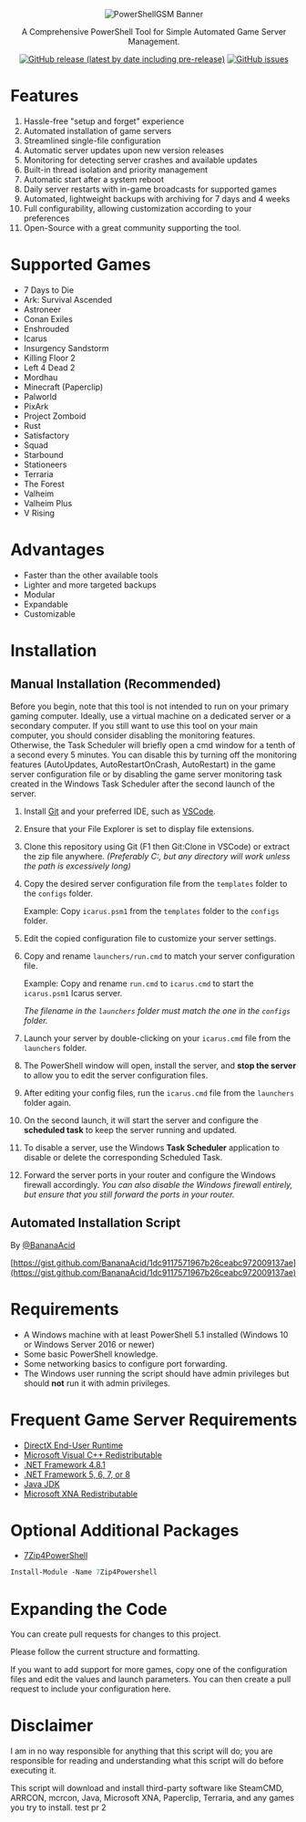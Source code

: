 <p align="center">
  <img src="https://github.com/patrix87/PowerShellGSM/blob/main/logo.png?raw=true" alt="PowerShellGSM Banner"/>
</p>  
<p align="center">
A Comprehensive PowerShell Tool for Simple Automated Game Server Management.<br/>
</p>
<p align="center">
  <nobr>
    <a href="https://github.com/patrix87/PowerShellGSM/releases"><img alt="GitHub release (latest by date including pre-release)" src="https://img.shields.io/github/v/release/patrix87/PowerShellGSM?include_prereleases&sort=date&display_name=release&style=flat"></a>
  </nobr>
  <nobr>
    <a href="https://github.com/patrix87/PowerShellGSM/issues"><img alt="GitHub issues" src="https://img.shields.io/github/issues/patrix87/PowerShellGSM"></a>
  </nobr>
</p>

# Features

1. Hassle-free "setup and forget" experience
2. Automated installation of game servers
3. Streamlined single-file configuration
4. Automatic server updates upon new version releases
5. Monitoring for detecting server crashes and available updates
6. Built-in thread isolation and priority management
7. Automatic start after a system reboot
8. Daily server restarts with in-game broadcasts for supported games
9. Automated, lightweight backups with archiving for 7 days and 4 weeks
10. Full configurability, allowing customization according to your preferences
11. Open-Source with a great community supporting the tool.

# Supported Games

- 7 Days to Die
- Ark: Survival Ascended
- Astroneer
- Conan Exiles
- Enshrouded
- Icarus
- Insurgency Sandstorm
- Killing Floor 2
- Left 4 Dead 2
- Mordhau
- Minecraft (Paperclip)
- Palworld
- PixArk
- Project Zomboid
- Rust
- Satisfactory
- Squad
- Starbound
- Stationeers
- Terraria
- The Forest
- Valheim
- Valheim Plus
- V Rising

# Advantages

- Faster than the other available tools
- Lighter and more targeted backups
- Modular
- Expandable
- Customizable

# Installation

## Manual Installation (Recommended)

Before you begin, note that this tool is not intended to run on your primary gaming computer. Ideally, use a virtual machine on a dedicated server or a secondary computer. If you still want to use this tool on your main computer, you should consider disabling the monitoring features. Otherwise, the Task Scheduler will briefly open a cmd window for a tenth of a second every 5 minutes. You can disable this by turning off the monitoring features (AutoUpdates, AutoRestartOnCrash, AutoRestart) in the game server configuration file or by disabling the game server monitoring task created in the Windows Task Scheduler after the second launch of the server.

01. Install [Git](https://git-scm.com/download/win) and your preferred IDE, such as [VSCode](https://code.visualstudio.com/download).
02. Ensure that your File Explorer is set to display file extensions.
03. Clone this repository using Git (F1 then Git:Clone in VSCode) or extract the zip file anywhere.
    _(Preferably C:\, but any directory will work unless the path is excessively long)_
04. Copy the desired server configuration file from the `templates` folder to the `configs` folder.

    Example: Copy `icarus.psm1` from the `templates` folder to the `configs` folder.
05. Edit the copied configuration file to customize your server settings.
06. Copy and rename `launchers/run.cmd` to match your server configuration file.

    Example: Copy and rename `run.cmd` to `icarus.cmd` to start the `icarus.psm1` Icarus server.

    _The filename in the `launchers` folder must match the one in the `configs` folder._
07. Launch your server by double-clicking on your `icarus.cmd` file from the `launchers` folder.
08. The PowerShell window will open, install the server, and **stop the server** to allow you to edit the server configuration files.
09. After editing your config files, run the `icarus.cmd` file from the `launchers` folder again.
10. On the second launch, it will start the server and configure the **scheduled task** to keep the server running and updated.
11. To disable a server, use the Windows **Task Scheduler** application to disable or delete the corresponding Scheduled Task.
12. Forward the server ports in your router and configure the Windows firewall accordingly.
    _You can also disable the Windows firewall entirely, but ensure that you still forward the ports in your router._

## Automated Installation Script

By [@BananaAcid](https://github.com/BananaAcid/)

[https://gist.github.com/BananaAcid/1dc9117571967b26ceabc972009137ae](https://gist.github.com/BananaAcid/1dc9117571967b26ceabc972009137ae)

# Requirements

- A Windows machine with at least PowerShell 5.1 installed (Windows 10 or Windows Server 2016 or newer)
- Some basic PowerShell knowledge.
- Some networking basics to configure port forwarding.
- The Windows user running the script should have admin privileges but should **not** run it with admin privileges.

# Frequent Game Server Requirements

- [DirectX End-User Runtime](https://www.microsoft.com/en-ca/download/details.aspx?id=35)
- [Microsoft Visual C++ Redistributable](https://aka.ms/vs/17/release/vc_redist.x64.exe)
- [.NET Framework 4.8.1](https://dotnet.microsoft.com/en-us/download/dotnet-framework/thank-you/net481-web-installer)
- [.NET Framework 5, 6, 7, or 8](https://dotnet.microsoft.com/en-us/download/dotnet)
- [Java JDK](https://aws.amazon.com/corretto/?filtered-posts.sort-by=item.additionalFields.createdDate&filtered-posts.sort-order=desc)
- [Microsoft XNA Redistributable](https://www.microsoft.com/en-ca/download/details.aspx?id=20914)

# Optional Additional Packages

- [7Zip4PowerShell](https://www.powershellgallery.com/packages/7Zip4Powershell/)

```ps
Install-Module -Name 7Zip4Powershell
```

# Expanding the Code

You can create pull requests for changes to this project.

Please follow the current structure and formatting.

If you want to add support for more games, copy one of the configuration files and edit the values and launch parameters. You can then create a pull request to include your configuration here.

# Disclaimer

I am in no way responsible for anything that this script will do; you are responsible for reading and understanding what this script will do before executing it.

This script will download and install third-party software like SteamCMD, ARRCON, mcrcon, Java, Microsoft XNA, Paperclip, Terraria, and any games you try to install.
 test pr 2
